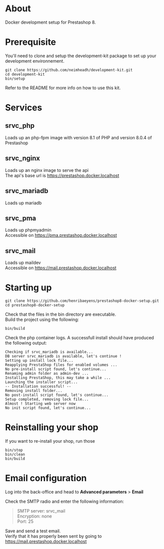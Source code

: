 # About

Docker development setup for Prestashop 8.  

# Prerequisite

You'll need to clone and setup the development-kit package to set up your development environnement.

```
git clone https://github.com/neimheadh/development-kit.git
cd development-kit
bin/setup
```
Refer to the README for more info on how to use this kit.

# Services

## srvc_php
Loads up an php-fpm image with version 8.1 of PHP and version 8.0.4 of Prestashop
## srvc_nginx
Loads up an nginx image to serve the api  
The api's base url is https://prestashop.docker.localhost
## srvc_mariadb
Loads up mariadb
## srvc_pma
Loads up phpmyadmin  
Accessible on https://pma.prestashop.docker.localhost
## srvc_mail
Loads up maildev  
Accessible on https://mail.prestashop.docker.localhost


# Starting up

```
git clone https://github.com/henribaeyens/prestashop8-docker-setup.git
cd prestashop8-docker-setup
```
Check that the files in the bin directory are executable.  
Build the project using the following:

```
bin/build
```

Check the php container logs. A successfull install should have produced the following output:
```
Checking if srvc_mariadb is available...
DB server srvc_mariadb is available, let's continue !
Setting up install lock file...
Reapplying PrestaShop files for enabled volumes ...
No pre-install script found, let's continue...
Renaming admin folder as admin-dev ...
Installing PrestaShop, this may take a while ...
Launching the installer script...
-- Installation successful! --
Removing install folder...
No post-install script found, let's continue...
Setup completed, removing lock file...
Almost ! Starting web server now
No init script found, let's continue...
```

# Reinstalling your shop

If you want to re-install your shop, run those

```
bin/stop
bin/clean
bin/build
```

# Email configuration

Log into the back-office and head to  **Advanced parameters** > **Email**

Check the SMTP radio and enter the following information:

>SMTP server: srvc_mail  
>Encryption: none  
>Port: 25

Save and send a test email.  
Verify that it has properly been sent by going to https://mail.prestashop.docker.localhost

